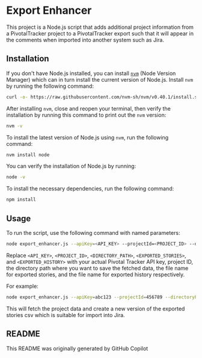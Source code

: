 # Export Enhancer

This project is a Node.js script that adds additional project information from a PivotalTracker project to a PivotalTracker export such that it will appear in the comments when imported into another system such as Jira.

## Installation

If you don't have Node.js installed, you can install [`nvm`](https://github.com/nvm-sh/nvm) (Node Version Manager) which can in turn install the current version of Node.js. Install `nvm` by running the following command:

```sh
curl -o- https://raw.githubusercontent.com/nvm-sh/nvm/v0.40.1/install.sh | bash
```

After installing `nvm`, close and reopen your terminal, then verify the installation by running this command to print out the `nvm` version:

```sh
nvm -v  
```

To install the latest version of Node.js using `nvm`, run the following command:

```sh
nvm install node
```

You can verify the installation of Node.js by running:

```sh
node -v
```

To install the necessary dependencies, run the following command:

```sh
npm install
```

## Usage
To run the script, use the following command with named parameters:

```sh
node export_enhancer.js --apiKey=<API_KEY> --projectId=<PROJECT_ID> --directoryPath=<DIRECTORY_PATH> --exportedStories=<EXPORTED_STORIES> --exportedHistory=<EXPORTED_HISTORY>
```

Replace `<API_KEY>`, `<PROJECT_ID>`, `<DIRECTORY_PATH>`, `<EXPORTED_STORIES>`, and `<EXPORTED_HISTORY>` with your actual Pivotal Tracker API key, project ID, the directory path where you want to save the fetched data, the file name for exported stories, and the file name for exported history respectively.

For example:

```sh
node export_enhancer.js --apiKey=abc123 --projectId=456789 --directoryPath=./data --exportedStories=stories.json --exportedHistory=history.json
```

This will fetch the project data and create a new version of the exported stories csv which is suitable for import into Jira.



## README
This README was originally generated by GitHub Copilot